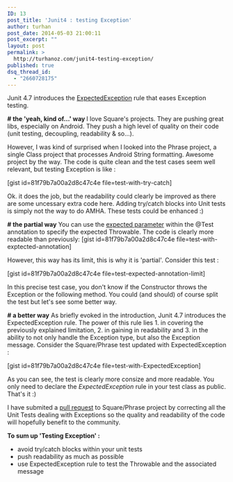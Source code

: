 ```yaml
---
ID: 13
post_title: 'Junit4 : testing Exception'
author: turhan
post_date: 2014-05-03 21:00:11
post_excerpt: ""
layout: post
permalink: >
  http://turhanoz.com/junit4-testing-exception/
published: true
dsq_thread_id:
  - "2660728175"
---
```

Junit 4.7 introduces the <a href="http://junit.org/javadoc/latest/org/junit/rules/ExpectedException.html">ExpectedException</a> rule that eases Exception testing.

<strong># the 'yeah, kind of...' way
</strong>I love Square's projects. They are pushing great libs, especially on Android. They push a high level of quality on their code (unit testing, decoupling, readability &amp; so...).

However, I was kind of surprised when I looked into the Phrase project, a single Class project that processes Android String formatting. Awesome project by the way.
The code is quite clean and the test cases seem well relevant, but testing Exception is like :

[gist id=81f79b7a00a2d8c47c4e file=test-with-try-catch]

Ok. it does the job, but the readability could clearly be improved as there are some uncessary extra code here. Adding try/catch blocks into Unit tests is simply not the way to do AMHA. These tests could be enhanced :)

<strong># the partial way</strong>
You can use the <a href="http://junit.org/javadoc/latest/org/junit/Test.html#expected()">expected parameter</a> within the @Test annotation to specify the expected Throwable. The code is clearly more readable than previously:
[gist id=81f79b7a00a2d8c47c4e file=test-with-exptected-annotation]

However, this way has its limit, this is why it is 'partial'. Consider this test :

[gist id=81f79b7a00a2d8c47c4e file=test-expected-annotation-limit]

In this precise test case, you don't know if the Constructor throws the Exception or the following method. You could (and should) of course split the test but let's see some better way.

<strong># a better way</strong>
As briefly evoked in the introduction, Junit 4.7 introduces the ExpectedException rule. The power of this rule lies 1. in covering the previously explained limitation, 2. in gaining in readability and 3. in the ability to not only handle the Exception type, but also the Exception message.
Consider the Square/Phrase test updated with ExpectedException :

[gist id=81f79b7a00a2d8c47c4e file=test-with-ExpectedException]

As you can see, the test is clearly more consize and more readable. You only need to declare the <em>ExpectedException</em> rule in your test class as public. That's it :)

I have submited a <a href="https://github.com/square/phrase/pull/8">pull request</a> to Square/Phrase project by correcting all the Unit Tests dealing with Exceptions so the quality and readability of the code will hopefully benefit to the community.

<strong>To sum up 'Testing Exception' :</strong>
- avoid try/catch blocks within your unit tests
- push readability as much as possible
- use ExpectedException rule to test the Throwable and the associated message